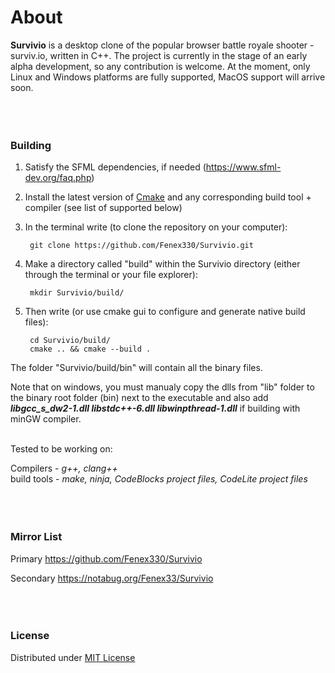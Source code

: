 # About<br>

**Survivio** is a desktop clone of the popular browser battle royale shooter - surviv.io, written in C++.
The project is currently in the stage of an early alpha development, so any contribution is welcome.
At the moment, only Linux and Windows platforms are fully supported, MacOS support will arrive soon. <br><br><br><br>





### Building

1) Satisfy the SFML dependencies, if needed (https://www.sfml-dev.org/faq.php)


2) Install the latest version of [Cmake](https://cmake.org/download/)
   and any corresponding build tool + compiler (see list of supported below)


3) In the terminal write (to clone the repository on your computer):

        git clone https://github.com/Fenex330/Survivio.git


4) Make a directory called "build" within the Survivio directory (either through the terminal or your file explorer):
        
        mkdir Survivio/build/


5) Then write (or use cmake gui to configure and generate native build files):

        cd Survivio/build/
        cmake .. && cmake --build .


The folder "Survivio/build/bin" will contain all the binary files.

Note that on windows, you must manualy copy the dlls from "lib" folder to the binary root folder (bin) next to the executable
and also add ***libgcc_s_dw2-1.dll libstdc++-6.dll libwinpthread-1.dll*** if building with minGW compiler. <br><br>



Tested to be working on:

Compilers - *g++, clang++* <br>
build tools - *make, ninja, CodeBlocks project files, CodeLite project files* <br><br><br><br>





### Mirror List

Primary https://github.com/Fenex330/Survivio

Secondary https://notabug.org/Fenex33/Survivio <br><br><br><br>





### License

Distributed under [MIT License](/LICENSE.txt)
